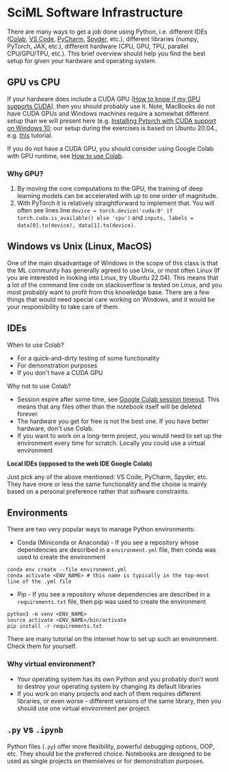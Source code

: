 # SciML Software Infrastructure

There are many ways to get a job done using Python, i.e. different IDEs ([Colab](https://colab.research.google.com/), [VS Code](https://code.visualstudio.com/), [PyCharm](https://www.jetbrains.com/pycharm/), [Spyder](https://www.spyder-ide.org/), etc.), different libraries (numpy, PyTorch, JAX, etc.), different hardware (CPU, GPU, TPU, parallel CPU/GPU/TPU, etc.). This brief overview should help you find the best setup for given your hardware and operating system.

## GPU vs CPU

If your hardware does include a CUDA GPU ([How to know if my GPU supports CUDA](https://askubuntu.com/questions/633176/how-to-know-if-my-gpu-supports-cuda)), then you should probably use it. Note, MacBooks do not have CUDA GPUs and Windows machines require a somewhat different setup than we will present here (e.g. [Installing Pytorch with CUDA support on Windows 10](https://pub.towardsai.net/installing-pytorch-with-cuda-support-on-windows-10-a38b1134535e); our setup during the exercises is based on Ubuntu 20.04., e.g. [this](https://github.com/arturtoshev/test_torch_cuda) tutorial.

If you do not have a CUDA GPU, you should consider using Google Colab with GPU runtime, see [How to use Colab](https://web.eecs.umich.edu/~justincj/teaching/eecs442/WI2021/colab.html#:~:text=What%20is%20Colab%3F&text=It%20allows%20you%20to%20use,the%20session%20after%2012%20hours).

### Why GPU?

1. By moving the core computations to the GPU, the training of deep learning models can be accelerated with up to one order of magnitude.
2. With PyTorch it is relatively straightforward to implement that. You will often see lines line `device = torch.device('cuda:0' if torch.cuda.is_available() else 'cpu')` and `inputs, labels = data[0].to(device), data[1].to(device)`.

## Windows vs Unix (Linux, MacOS)

One of the main disadvantage of Windows in the scope of this class is that the ML community has generally agreed to use Unix, or most often Linux (If you are interested in looking into Linux, try Ubuntu 22.04). This means that a lot of the command line code on stackoverflow is tested on Linux, and you most probably want to profit from this knowledge base. There are a few things that would need special care working on Windows, and it would be your responsibility to take care of them.

## IDEs

When to use Colab?
- For a quick-and-dirty testing of some functionality
- For demonstration purposes
- If you don't have a CUDA GPU

Why not to use Colab?
- Session expire after some time, see [Google Colab session timeout](https://stackoverflow.com/questions/54057011/google-colab-session-timeout). This means that any files other than the notebook itself will be deleted forever.
- The hardware you get for free is not the best one. If you have better hardware, don't use Colab.
- If you want to work on a long-term project, you would need to set up the environment every time for scratch. Locally you could use a virtual environment

**Local IDEs (opposed to the web IDE Google Colab)**

Just pick any of the above mentioned: VS Code, PyCharm, Spyder, etc. They have more or less the same functionality and the choise is mainly based on a personal preference rather that software constraints.

## Environments

There are two very popular ways to manage Python environments:
- Conda (Miniconda or Anaconda) - If you see a repository whose dependencies are described in a `environment.yml` file, then conda was used to create the environment
```bash=
conda env create --file environment.yml
conda activate <ENV_NAME> # this name is typically in the top-most line of the .yml file
```
- Pip - If you see a repository whose dependencies are described in a `requirements.txt` file, then pip was used to create the environment
```bash=
python3 -m venv <ENV_NAME>
source activate <ENV_NAME>/bin/activate
pip install -r requirements.txt
```
There are many tutorial on the internet how to set up such an environment. Check them for yourself.

### Why virtual environment? 

- Your operating system has its own Python and you probably don't wont to destroy your operating system by changing its default libraries
- If you work on many projects and each of them requires different libraries, or even worse - different versions of the same library, then you should use one virtual environment per project.

## `.py` vs `.ipynb`

Python files (`.py`) offer more flexibility, powerful debugging options, OOP, etc. They should be the preferred choice. Notebooks are designed to be used as single projects on themselves or for demonstration purposes.